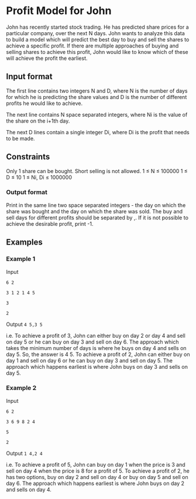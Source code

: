 # Profit Model for John
John has recently started stock trading. He has predicted share prices for a particular company, over the next N days. John wants to analyze this data to build a model which will predict the best day to buy and sell the shares to achieve a specific profit. If there are multiple approaches of buying and selling shares to achieve this profit, John would like to know which of these will achieve the profit the earliest.

## Input format
The first line contains two integers N and D, where N is the number of days for which he is predicting the share values and D is the number of different profits he would like to achieve.

The next line contains N space separated integers, where Ni is the value of the share on the i+1th day.

The next D lines contain a single integer Di, where Di is the profit that needs to be made.

## Constraints
Only 1 share can be bought.
Short selling is not allowed.
1 ≤ N ≤ 100000
1 ≤  D ≤ 10
1 ≤ Ni, Di ≤ 1000000
### Output format
Print in the same line two space separated integers - the day on which the share was bought and the day on which the share was sold. The buy and sell days for different profits should be separated by ,. If it is not possible to achieve the desirable profit, print -1.

## Examples
### Example 1
Input
 
`6 2`  

`3 1 2 1 4 5`
 
`3`
 
`2`
 
Output
`4 5,3 5`

i.e. To achieve a profit of 3, John can either buy on day 2 or day 4 and sell on day 5 or he can buy on day 3 and sell on day 6. The approach which takes the minimum number of days is where he buys on day 4 and sells on day 5. So, the answer is 4 5. To achieve a profit of 2, John can either buy on day 1 and sell on day 6 or he can buy on day 3 and sell on day 5. The approach which happens earliest is where John buys on day 3 and sells on day 5.

### Example 2
Input
 
`6 2`
  
`3 6 9 8 2 4 `
 
`5`
 
`2`
 
Output
`1 4,2 4`

i.e. To achieve a profit of 5, John can buy on day 1 when the price is 3 and sell on day 4 when the price is 8 for a profit of 5. To achieve a profit of 2, he has two options, buy on day 2 and sell on day 4 or buy on day 5 and sell on day 6. The approach which happens earliest is where John buys on day 2 and sells on day 4.
